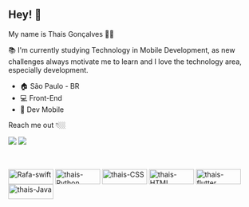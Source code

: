 ## Hey!  👋

My name is Thais Gonçalves 👩🏽

📚 I'm currently studying Technology in Mobile Development, as new challenges always motivate me to learn and I love the technology area, especially development. 

- 🏠 São Paulo - BR
- 💻 Front-End
- 📲 Dev Mobile

Reach me out 👇🏼


<div>

  <a href = "mailto:thaisgs.silva@gmail.com"><img src="https://img.shields.io/badge/-Gmail-%23333?style=for-the-badge&logo=gmail&logoColor=white" target="_blank"></a>
  <a href="https://www.linkedin.com/in/thaisgon" target="_blank"><img src="https://img.shields.io/badge/-LinkedIn-%230077B5?style=for-the-badge&logo=linkedin&logoColor=white" target="_blank"></a> 
  
</div>

##
  
  <div style="display: inline_block"><br>

  <img align="center" alt="Rafa-swift" height="30" width="90" src="https://img.shields.io/badge/Swift-FA7343?style=for-the-badge&logo=swift&logoColor=white">
  <img align="center" alt="thais-Python" height="30" width="90" src="https://img.shields.io/badge/Python-3776AB?style=for-the-badge&logo=python&logoColor=white">
  <img align="center" alt="thais-CSS" height="30" width="90" src="https://img.shields.io/badge/CSS-239120?&style=for-the-badge&logo=css3&logoColor=white">   
  <img align="center" alt="thais-HTML" height="30" width="90" src="https://img.shields.io/badge/HTML-239120?style=for-the-badge&logo=html5&logoColor=white">
  <img align="center" alt="thais-flutter" height="30" width="90" src="https://img.shields.io/badge/Flutter-02569B?style=for-the-badge&logo=flutter&logoColor=white">
  <img align="center" alt="thais-Java" height="30" width="90" src="https://img.shields.io/badge/Java-ED8B00?style=for-the-badge&logo=java&logoColor=white">
   
</div>

